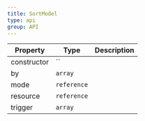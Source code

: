```yaml
---
title: SortModel
type: api
group: API
---
```


Property | Type | Description 
---|---|---
constructor | `` |
by | `array` |
mode | `reference` |
resource | `reference` |
trigger | `array` |

